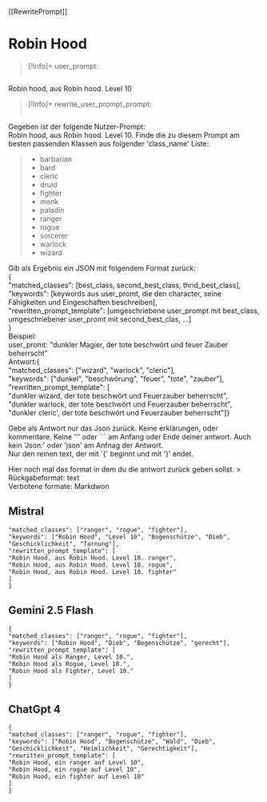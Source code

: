 [[RewritePrompt]]

# Robin Hood

>[!Info]+ user_prompt:
>```
Robin hood, aus Robin hood. Level 10

>[!Info]+ rewrite_user_prompt_prompt:
>```
Gegeben ist der folgende Nutzer-Prompt:  
Robin hood, aus Robin hood. Level 10. Finde die zu diesem Prompt am besten passenden Klassen aus folgender 'class_name' Liste:  
>- barbarian  
>- bard  
>- cleric  
>- druid  
>- fighter  
>- monk  
>- paladin  
>- ranger  
>- rogue  
>- sorcerer  
>- warlock  
>- wizard  
  >
Gib als Ergebnis ein JSON mit folgendem Format zurück:  
{  
"matched_classes": [best_class, second_best_class, thrid_best_class],  
"keywords": [keywords aus user_promt, die den character, seine Fähigkeiten und Eingeschaften beschreiben],  
"rewritten_prompt_template": [umgeschriebene user_prompt mit best_class, umgeschriebener user_promt mit second_best_clas, ...]  
}  
Beispiel:  
user_promt: "dunkler Magier, der tote beschwört und feuer Zauber beherrscht"  
Antwort:{  
"matched_classes": ["wizard", "warlock", "cleric"],  
"keywords": ["dunkel", "beschwörung", "feuer", "tote", "zauber"],  
"rewritten_prompt_template": [  
"dunkler wizard, der tote beschwört und Feuerzauber beherrscht",  
"dunkler warlock, der tote beschwört und Feuerzauber beherrscht",  
"dunkler cleric', der tote beschwört und Feuerzauber beherrscht"]}  
  >
Gebe als Antwort nur das Json zurück. Keine erklärungen, oder kommentare. Keine ''' oder ``` am Anfang oder Ende deiner antwort. Auch kein 'Json:' oder 'json' am Anfnag der Antwort.  
Nur den reinen text, der mit '{' beginnt und mit '}' endet.  
  >
Hier noch mal das format in dem du die antwort zurück geben sollst.  >
Rückgabeformat: text  
Verbotene formate: Markdwon

## Mistral
```{
"matched_classes": ["ranger", "rogue", "fighter"],
"keywords": ["Robin Hood", "Level 10", "Bogenschütze", "Dieb", "Geschicklichkeit", "Tarnung"],
"rewritten_prompt_template": [
"Robin Hood, aus Robin Hood. Level 10. ranger",
"Robin Hood, aus Robin Hood. Level 10. rogue",
"Robin Hood, aus Robin Hood. Level 10. fighter"
]
}
```

## Gemini 2.5 Flash
```
{
"matched_classes": ["ranger", "rogue", "fighter"],
"keywords": ["Robin Hood", "Dieb", "Bogenschütze", "gerecht"],
"rewritten_prompt_template": [
"Robin Hood als Ranger, Level 10.",
"Robin Hood als Rogue, Level 10.",
"Robin Hood als Fighter, Level 10."
]
}
```


## ChatGpt 4
```
{  
"matched_classes": ["ranger", "rogue", "fighter"],  
"keywords": ["Robin Hood", "Bogenschütze", "Wald", "Dieb", "Geschicklichkeit", "Heimlichkeit", "Gerechtigkeit"],  
"rewritten_prompt_template": [  
"Robin Hood, ein ranger auf Level 10",  
"Robin Hood, ein rogue auf Level 10",  
"Robin Hood, ein fighter auf Level 10"  
]  
}
```
